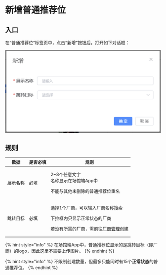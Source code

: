 # 新增普通推荐位

## 入口

在“普通推荐位”标签页中，点击“新增”按钮后，打开如下对话框：

![新增普通推荐位](<../../../../.gitbook/assets/image (4).png>)

## 规则

| 数据   | 是否必填 | 规则                                                                                                       |
| ---- | ---- | -------------------------------------------------------------------------------------------------------- |
| 展示名称 | 必填   | <p>2~8个任意文字<br>名称显示在场馆端App中</p><p>不能与其他未删除的普通推荐位重名</p>                                                   |
| 跳转目标 | 必填   | <p>选择1个厂商，可以输入厂商名称搜索</p><p>下拉框内只显示正常状态的厂商</p><p>若没有所需的厂商，需前往<a href="../../manufacturer/">厂商管理</a>创建</p> |

{% hint style="info" %}
在场馆端App中，普通推荐位显示的是跳转目标（即厂商）的logo，因此这里不需要上传图片。
{% endhint %}

{% hint style="info" %}
不限制创建数量，但最多只能同时有15个**正常状态**的普通推荐位。
{% endhint %}

